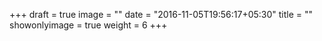 +++
draft = true
image = ""
date = "2016-11-05T19:56:17+05:30"
title = ""
showonlyimage = true
weight = 6
+++
